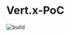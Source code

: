 # Vert.x-PoC

![build][build-status]

[build-status]: https://travis-ci.org/Szymon2603/Vert.x-PoC.svg?branch=master